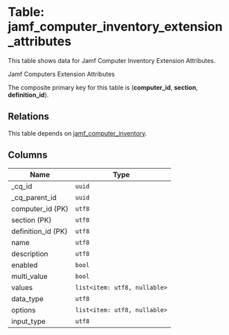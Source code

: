 # Table: jamf_computer_inventory_extension_attributes

This table shows data for Jamf Computer Inventory Extension Attributes.

Jamf Computers Extension Attributes

The composite primary key for this table is (**computer_id**, **section**, **definition_id**).

## Relations

This table depends on [jamf_computer_inventory](jamf_computer_inventory.md).

## Columns

| Name          | Type          |
| ------------- | ------------- |
|_cq_id|`uuid`|
|_cq_parent_id|`uuid`|
|computer_id (PK)|`utf8`|
|section (PK)|`utf8`|
|definition_id (PK)|`utf8`|
|name|`utf8`|
|description|`utf8`|
|enabled|`bool`|
|multi_value|`bool`|
|values|`list<item: utf8, nullable>`|
|data_type|`utf8`|
|options|`list<item: utf8, nullable>`|
|input_type|`utf8`|
